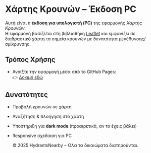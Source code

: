 # Χάρτης Κρουνών – Έκδοση PC

Αυτή είναι η **έκδοση για υπολογιστή (PC)** της εφαρμογής *Χάρτης Κρουνών*.  
Η εφαρμογή βασίζεται στη βιβλιοθήκη [Leaflet](https://leafletjs.com/) και εμφανίζει σε διαδραστικό χάρτη τα σημεία κρουνών με δυνατότητα μεγέθυνσης/σμίκρυνσης.

## Τρόπος Χρήσης

- Ανοίξτε την εφαρμογή μέσα από το GitHub Pages:  
  👉 [Δοκιμή εδώ](https://antonylampidakis.github.io/hydrants-map/)  

## Δυνατότητες

- Προβολή κρουνών σε χάρτη
- Αναζήτηση & πλοήγηση στο χάρτη
- Υποστήριξη για **dark mode** (προαιρετικά, αν το έχεις βάλει)
- Responsive σχεδίαση για PC

  © 2025 HydrantsNearby – Όλα τα δικαιώματα διατηρούνται.  
